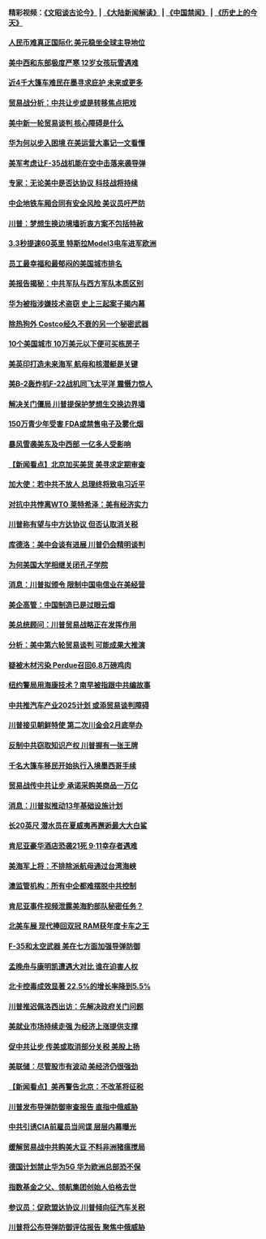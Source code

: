 #### 精彩视频：[《文昭谈古论今》](https://github.com/gfw-breaker/wenzhao/blob/master/README.md?t=01212130) | [《大陆新闻解读》](https://github.com/gfw-breaker/ntdtv-comedy/blob/master/README.md?t=01212130) | [《中国禁闻》](https://github.com/gfw-breaker/ntdtv-news/blob/master/README.md?t=01212130) | [《历史上的今天》](https://github.com/gfw-breaker/today-in-history/blob/master/README.md?t=01212130) 

#### [人民币难真正国际化 美元稳坐全球主导地位](../pages/nsc412/n10992122.md?t=01212130) 

#### [美中西和东部极度严寒 12岁女孩玩雪遇难](../pages/nsc412/n10992121.md?t=01212130) 

#### [近4千大篷车难民在墨寻求庇护 未来或更多](../pages/nsc412/n10991987.md?t=01212130) 

#### [贸易战分析：中共让步或是转移焦点把戏](../pages/nsc412/n10992099.md?t=01212130) 

#### [美中新一轮贸易谈判 核心障碍是什么](../pages/nsc412/n10991931.md?t=01212130) 

#### [华为何以步入困境 在美运营大事记一文看懂](../pages/nsc412/n10991923.md?t=01212130) 

#### [美军考虑让F-35战机能在空中击落来袭导弹](../pages/nsc412/n10991166.md?t=01212130) 

#### [专家：无论美中是否达协议 科技战将持续](../pages/nsc412/n10990600.md?t=01212130) 

#### [中企地铁车厢合同有安全风险 美议员吁严防](../pages/nsc412/n10989908.md?t=01212130) 

#### [川普：梦想生换边境墙折衷方案不包括特赦](../pages/nsc412/n10989992.md?t=01212130) 

#### [3.3秒提速60英里 特斯拉Model3电车进军欧洲](../pages/nsc412/n10989887.md?t=01212130) 

#### [员工最幸福和最郁闷的美国城市排名](../pages/nsc412/n10989171.md?t=01212130) 

#### [美报告揭秘：中共军队与西方军队本质区别](../pages/nsc412/n10988007.md?t=01212130) 

#### [华为被指涉嫌技术盗窃 史上三起案子揭内幕](../pages/nsc412/n10988544.md?t=01212130) 

#### [除热狗外 Costco经久不衰的另一个秘密武器](../pages/nsc412/n10987854.md?t=01212130) 

#### [10个美国城市 10万美元以下便可买栋房子](../pages/nsc412/n10987722.md?t=01212130) 

#### [美英印打造未来海军 航母和核潜艇是关键](../pages/nsc412/n10940648.md?t=01212130) 

#### [美B-2轰炸机F-22战机同飞太平洋 震慑力惊人](../pages/nsc412/n10988582.md?t=01212130) 

#### [解决关门僵局 川普提保护梦想生交换边界墙](../pages/nsc412/n10988175.md?t=01212130) 

#### [150万青少年受害 FDA或禁售电子及雾化烟](../pages/nsc412/n10988186.md?t=01212130) 

#### [暴风雪袭美东及中西部 一亿多人受影响](../pages/nsc412/n10988131.md?t=01212130) 

#### [【新闻看点】北京加买美货 美寻求定期审查](../pages/nsc412/n10987864.md?t=01212130) 

#### [加大使：若中共不放人 总理终将致电习近平](../pages/nsc412/n10988091.md?t=01212130) 

#### [对抗中共悖离WTO 莱特希泽：美有经济实力](../pages/nsc412/n10988015.md?t=01212130) 

#### [川普称有望与中方达协议 但否认取消关税](../pages/nsc412/n10987938.md?t=01212130) 

#### [库德洛：美中会谈有进展 川普仍会精明谈判](../pages/nsc412/n10987906.md?t=01212130) 

#### [为何美国大学相继关闭孔子学院](../pages/nsc412/n10987695.md?t=01212130) 

#### [消息：川普拟颁令 限制中国电信业在美经营](../pages/nsc412/n10987255.md?t=01212130) 

#### [美企高管：中国制造已是过眼云烟](../pages/nsc412/n10986529.md?t=01212130) 

#### [美总统顾问：川普贸易战略正在发挥作用](../pages/nsc412/n10986320.md?t=01212130) 

#### [分析：美中第六轮贸易谈判 可能成果大推演](../pages/nsc412/n10986382.md?t=01212130) 

#### [疑被木材污染 Perdue召回6.8万磅鸡肉](../pages/nsc412/n10986295.md?t=01212130) 

#### [纽约警局用海康技术？南早被指跟中共编故事](../pages/nsc412/n10986039.md?t=01212130) 

#### [中共推汽车产业2025计划 或添贸易谈判障碍](../pages/nsc412/n10985839.md?t=01212130) 

#### [川普接见朝鲜特使 第二次川金会2月底举办](../pages/nsc412/n10986216.md?t=01212130) 

#### [反制中共窃取知识产权 川普握有一张王牌](../pages/nsc412/n10986046.md?t=01212130) 

#### [千名大篷车移民开始执行入境墨西哥手续](../pages/nsc412/n10986204.md?t=01212130) 

#### [贸易战传中共让步 承诺采购美商品一万亿](../pages/nsc412/n10985900.md?t=01212130) 

#### [消息：川普拟推动13年基础设施计划](../pages/nsc412/n10985743.md?t=01212130) 

#### [长20英尺 潜水员在夏威夷再邂逅最大大白鲨](../pages/nsc412/n10985690.md?t=01212130) 

#### [肯尼亚豪华酒店恐袭21死 9·11幸存者遇难](../pages/nsc412/n10985445.md?t=01212130) 

#### [美海军上将：不排除派航母通过台湾海峡](../pages/nsc412/n10984943.md?t=01212130) 

#### [澳监管机构：所有中企都难摆脱中共控制](../pages/nsc412/n10983591.md?t=01212130) 

#### [肯尼亚事件视频泄露美海豹部队秘密任务？](../pages/nsc412/n10984543.md?t=01212130) 

#### [北美车展 现代捧回双冠 RAM获年度卡车之王](../pages/nsc412/n10984064.md?t=01212130) 

#### [F-35和太空武器 美在七方面加强导弹防御](../pages/nsc412/n10984126.md?t=01212130) 

#### [孟晚舟与康明凯遭遇大对比 谁在迫害人权](../pages/nsc412/n10983804.md?t=01212130) 

#### [北卡控毒成效显著 22.5%的增长率降到5.5%](../pages/nsc412/n10983187.md?t=01212130) 

#### [川普推迟佩洛西出访：先解决政府关门问题](../pages/nsc412/n10983416.md?t=01212130) 

#### [美就业市场持续走强 为经济上涨提供支撑](../pages/nsc412/n10983238.md?t=01212130) 

#### [促中共让步 传美或取消部分关税 美股上扬](../pages/nsc412/n10983410.md?t=01212130) 

#### [美联储：尽管股市有波动 美经济仍很强劲](../pages/nsc412/n10983394.md?t=01212130) 

#### [【新闻看点】美再警告北京：不改革将征税](../pages/nsc412/n10982896.md?t=01212130) 

#### [川普发布导弹防御审查报告 直指中俄威胁](../pages/nsc412/n10982865.md?t=01212130) 

#### [中共引诱CIA前雇员当间谍 层层内幕曝光](../pages/nsc412/n10983054.md?t=01212130) 

#### [缓解贸易战中共购美大豆 不料非洲猪瘟搅局](../pages/nsc412/n10983126.md?t=01212130) 

#### [德国计划禁止华为5G 华为欧洲总部恐不保](../pages/nsc412/n10982951.md?t=01212130) 

#### [指数基金之父、领航集团创始人伯格去世](../pages/nsc412/n10982830.md?t=01212130) 

#### [参议员：促欧盟达协议 川普倾向征汽车关税](../pages/nsc412/n10982456.md?t=01212130) 

#### [川普将公布导弹防御评估报告 聚焦中俄威胁](../pages/nsc412/n10982323.md?t=01212130) 

